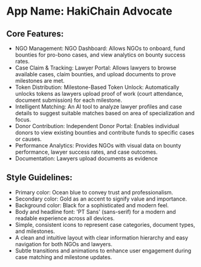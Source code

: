 # **App Name**: HakiChain Advocate

## Core Features:

- NGO Management: NGO Dashboard: Allows NGOs to onboard, fund bounties for pro-bono cases, and view analytics on bounty success rates.
- Case Claim & Tracking: Lawyer Portal: Allows lawyers to browse available cases, claim bounties, and upload documents to prove milestones are met.
- Token Distribution: Milestone-Based Token Unlock: Automatically unlocks tokens as lawyers upload proof of work (court attendance, document submission) for each milestone.
- Intelligent Matching: An AI tool to analyze lawyer profiles and case details to suggest suitable matches based on area of specialization and focus.
- Donor Contribution: Independent Donor Portal: Enables individual donors to view existing bounties and contribute funds to specific cases or causes.
- Performance Analytics: Provides NGOs with visual data on bounty performance, lawyer success rates, and case outcomes.
- Documentation: Lawyers upload documents as evidence

## Style Guidelines:

- Primary color: Ocean blue to convey trust and professionalism.
- Secondary color: Gold as an accent to signify value and importance.
- Background color: Black for a sophisticated and modern feel.
- Body and headline font: 'PT Sans' (sans-serif) for a modern and readable experience across all devices.
- Simple, consistent icons to represent case categories, document types, and milestones.
- A clean and intuitive layout with clear information hierarchy and easy navigation for both NGOs and lawyers.
- Subtle transitions and animations to enhance user engagement during case matching and milestone updates.